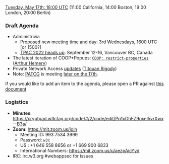 
[Tuesday, May 17th: 18:00 UTC](https://www.timeanddate.com/worldclock/fixedtime.html?iso=20220517T1800) (11:00 California, 14:00 Boston, 19:00 London, 20:00 Berlin)

### Draft Agenda

*   Administrivia
    * Proposed new meeting time and day: 3rd Wednesdays, 1600 UTC [or 1500?] 
    * [TPAC 2022 heads up](https://www.w3.org/blog/news/archives/9503): September 12-16, Vancouver BC, Canada
*   The latest iteration of COOP+Popups: [`COOP: restrict-properties`](https://github.com/hemeryar/explainers/blob/main/coop_restrict_properties.md) ([Arthur Hemery](https://github.com/hemeryar))
*   Private Network Access [updates](https://github.com/WICG/private-network-access/issues/23#issuecomment-1126195439) ([Titouan Rigody](https://github.com/letitz))
*   Note: [PATCG](https://patcg.github.io/) is meeting [later on the 17th](https://github.com/patcg/meetings/tree/main/2022/05/17-telecon).

If you would like to add an item to the agenda, please open a PR against [this document](https://github.com/w3c/webappsec/new/main/meetings/2022/2022-05-17-agenda.md)

### Logistics

*   **Minutes**: https://cryptpad.w3ctag.org/code/#/2/code/edit/Pq1xOhFZ9oxeI5vrXwx--B3a/
*   **Zoom**: https://mit.zoom.us/join
    * Meeting ID: 993 7534 3999
    * Password: `w3c`
    * US : +1 646 558 8656 or +1 669 900 6833
    * International Numbers: https://mit.zoom.us/u/aezpAicYyd
*   IRC: irc.w3.org #webappsec for issues
